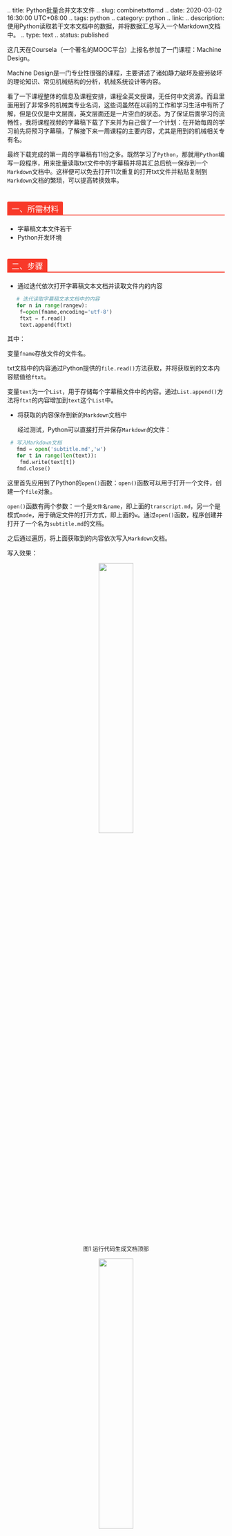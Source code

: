 .. title: Python批量合并文本文件
.. slug: combinetxttomd
.. date: 2020-03-02 16:30:00 UTC+08:00
.. tags: python
.. category: python
.. link: 
.. description: 使用Python读取若干文本文档中的数据，并将数据汇总写入一个Markdown文档中。
.. type: text
.. status: published

这几天在Coursela（一个著名的MOOC平台）上报名参加了一门课程：Machine Design。

Machine Design是一门专业性很强的课程，主要讲述了诸如静力破坏及疲劳破坏的理论知识、常见机械结构的分析，机械系统设计等内容。

<!-- TEASER_END -->

看了一下课程整体的信息及课程安排，课程全英文授课，无任何中文资源。而且里面用到了非常多的机械类专业名词，这些词虽然在以前的工作和学习生活中有所了解，但是仅仅是中文层面，英文层面还是一片空白的状态。为了保证后面学习的流畅性，我将课程视频的字幕稿下载了下来并为自己做了一个计划：在开始每周的学习前先将预习字幕稿，了解接下来一周课程的主要内容，尤其是用到的机械相关专有名。

最终下载完成的第一周的字幕稿有11份之多。既然学习了`Python`，那就用`Python`编写一段程序，用来批量读取txt文件中的字幕稿并将其汇总后统一保存到一个`Markdown`文档中。这样便可以免去打开11次重复的打开txt文件并粘贴复制到`Markdown`文档的繁琐，可以提高转换效率。

<h1 data-tool="mdnice编辑器" style="margin-top: 40px; margin-bottom: 20px; font-weight: bold; color: black; border-bottom: 2px solid rgb(248,57,41); font-size: 1.3em;"><span style="display: inline-block; font-weight: normal; background: rgb(248,57,41); color: #ffffff; padding: 3px 10px 1px; border-top-right-radius: 3px; border-top-left-radius: 3px; margin-right: 3px;">一、所需材料</span></h1>

* 字幕稿文本文件若干
* Python开发环境

<h1 data-tool="mdnice编辑器" style="margin-top: 40px; margin-bottom: 20px; font-weight: bold; color: black; border-bottom: 2px solid rgb(248,57,41); font-size: 1.3em;"><span style="display: inline-block; font-weight: normal; background: rgb(248,57,41); color: #ffffff; padding: 3px 10px 1px; border-top-right-radius: 3px; border-top-left-radius: 3px; margin-right: 3px;">二、步骤</span></h1>

* 通过迭代依次打开字幕稿文本文档并读取文件内的内容

```python
   # 迭代读取字幕稿文本文档中的内容
   for n in range(rangew):
  	f=open(fname,encoding='utf-8')
  	ftxt = f.read()
  	text.append(ftxt)
```

  其中：

  变量`fname`存放文件的文件名。

  txt文档中的内容通过Python提供的`file.read()`方法获取，并将获取到的文本内容赋值给`ftxt`。

  变量`text`为一个`List`，用于存储每个字幕稿文件中的内容。通过`List.append()`方法将`ftxt`的内容增加到`text`这个`List`中。

* 将获取的内容保存到新的`Markdown`文档中

  经过测试，Python可以直接打开并保存`Markdown`的文件：

```python
 # 写入Markdown文档
   fmd = open('subtitle.md','w')
   for t in range(len(text)):
  	fmd.write(text[t])
   fmd.close()
```

  这里首先应用到了Python的`open()`函数：`open()`函数可以用于打开一个文件，创建一个`file`对象。

  `open()`函数有两个参数：一个是`文件名name`，即上面的`transcript.md`，另一个是模式`mode`，用于确定文件的打开方式，即上面的`w`。通过`open()`函数，程序创建并打开了一个名为`subtitle.md`的文档。

  之后通过遍历，将上面获取到的内容依次写入`Markdown`文档。

写入效果：

<p><center><img src="https://gitee.com/qianbi_tou/uploadpic/raw/master/20200302/20030201.png" width="40%"></center></p>

<center><font size=2>图1 运行代码生成文档顶部</font></center>

<p><center><img src="https://gitee.com/qianbi_tou/uploadpic/raw/master/20200302/20030202.png" width="40%"></center></p>

<center><font size=2>图2 运行代码生成文档（两字幕稿之间）</font></center>

总结一下，程序的功能算是完成了，但是汇总后的稿件看着好不舒服：

<p><center><img src="https://gitee.com/qianbi_tou/uploadpic/raw/master/expression/unhappy.jpg" width="20%"></center></p>

1. 生成的文件没有目录不方便快速定位不同字幕稿；
2. 不同字幕稿之间没有明显的分界，不方便阅读和查找；
3. 句子断句跟随视频，中间很多被换行符断开，阅读不便。

<h1 data-tool="mdnice编辑器" style="margin-top: 40px; margin-bottom: 20px; font-weight: bold; color: black; border-bottom: 2px solid rgb(248,57,41); font-size: 1.3em;"><span style="display: inline-block; font-weight: normal; background: rgb(248,57,41); color: #ffffff; padding: 3px 10px 1px; border-top-right-radius: 3px; border-top-left-radius: 3px; margin-right: 3px;">三、修改</span></h1>

分析一下，其实解决起来还是很简单的：

* `Markdown`文档中加入目录

`Markdown`中，要加入目录，只需要在文档正文前加入`[toc]`即可。

这里通过向文档中写入字幕稿前先写入`[toc]`的方式解决。

* 为文本增加标题

为了增加辨识度且便于在文档中阅读，需要为每段字幕稿在开始的位置加入标题。

这里通过为获取到的文本前和后增加对应字符串的方式解决。

* 查找并替换文档中的换行符`\n`。

这里选择通过使用`Python`的`replace()`方法将文本中的换行符`\n`替换掉，换成空格。

`replace()`方法需要输入2个参数，第一个参数即旧字符串（需要被替换掉的字符串），第二个参数即新字符串（需要的字符串）。

修改后的代码：

```python
 # 1 迭代读取字幕稿文本文档中的内容
 for n in range(rangew):
	f=open(fname,encoding='utf-8')
	ftxt = f.read()
    
    # 替换换行符为空格
	chtxt = ftxt.replace('\n', ' ')
    
    # 为Markdown文档插入标题
	addfilename = '#Subtitle-' + str(n+1) + '\n' + chtxt 
	text.append(addfilename)
    
 # 2 写入Markdown文档
 fmd = open('transcript.md','w+')

 # 写入目录
 fmd.write('[toc]\n')

 for t in range(len(text)):
	fmd.write(text[t])
    
    # 当前文档内容写入完成后加入换行符隔开两段内容
	fmd.write('\n')
 fmd.close()
```

代码修改后的运行效果：

<p><center><img src="https://gitee.com/qianbi_tou/uploadpic/raw/master/20200302/20030205.png" width="40%"></center></p>

<center><font size=2>图3 修改代码后生成文档</font></center>

<p><center><img src="https://gitee.com/qianbi_tou/uploadpic/raw/master/20200302/20030204.png" width="40%"></center></p>

<center><font size=2>图4 修改代码后生成文档（两字幕稿之间）</font></center>

<h1 data-tool="mdnice编辑器" style="margin-top: 40px; margin-bottom: 20px; font-weight: bold; color: black; border-bottom: 2px solid rgb(248,57,41); font-size: 1.3em;"><span style="display: inline-block; font-weight: normal; background: rgb(248,57,41); color: #ffffff; padding: 3px 10px 1px; border-top-right-radius: 3px; border-top-left-radius: 3px; margin-right: 3px;">四、总结</span></h1>

对比代码修改前后生成的`Markdown`文档，代码修改后的文档颜值增加明显，十分便于阅读。

以后工作中再遇到需要进行文字稿的批量汇总，调整一下代码就可以嗖的一下完成，可以为自己节省出更多的时间给思考问题。

<p><center><img src="https://gitee.com/qianbi_tou/uploadpic/raw/master/expression/happy.gif" width="20%"></center></p>

****

<center><a rel="license" href="http://creativecommons.org/licenses/by-nc-sa/4.0/"><img alt="知识共享许可协议" style="border-width:0" src="https://i.creativecommons.org/l/by-nc-sa/4.0/88x31.png" /></a><br />本作品采用<a rel="license" href="http://creativecommons.org/licenses/by-nc-sa/4.0/">知识共享署名-非商业性使用-相同方式共享 4.0 国际许可协议</a>进行许可。</center>



<p><center><img src="https://gitee.com/qianbi_tou/uploadpic/raw/master/20200229/qrcode.jpg" width="20%"></center></p>

<center>如果你有什么想要和我交流的内容，欢迎关注我的微信公众号并留言︿(￣︶￣)︿</center>